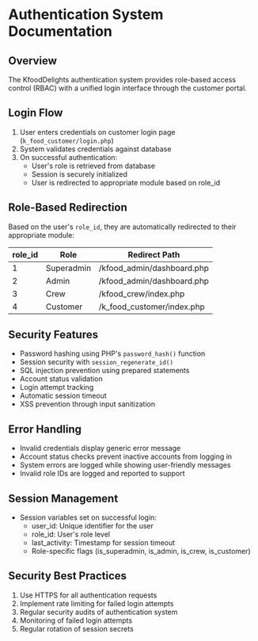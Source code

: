 # Authentication System Documentation

## Overview

The KfoodDelights authentication system provides role-based access control (RBAC) with a unified login interface through the customer portal.

## Login Flow

1. User enters credentials on customer login page (`k_food_customer/login.php`)
2. System validates credentials against database
3. On successful authentication:
   - User's role is retrieved from database
   - Session is securely initialized
   - User is redirected to appropriate module based on role_id

## Role-Based Redirection

Based on the user's `role_id`, they are automatically redirected to their appropriate module:

| role_id | Role       | Redirect Path              |
| ------- | ---------- | -------------------------- |
| 1       | Superadmin | /kfood_admin/dashboard.php |
| 2       | Admin      | /kfood_admin/dashboard.php |
| 3       | Crew       | /kfood_crew/index.php      |
| 4       | Customer   | /k_food_customer/index.php |

## Security Features

- Password hashing using PHP's `password_hash()` function
- Session security with `session_regenerate_id()`
- SQL injection prevention using prepared statements
- Account status validation
- Login attempt tracking
- Automatic session timeout
- XSS prevention through input sanitization

## Error Handling

- Invalid credentials display generic error message
- Account status checks prevent inactive accounts from logging in
- System errors are logged while showing user-friendly messages
- Invalid role IDs are logged and reported to support

## Session Management

- Session variables set on successful login:
  - user_id: Unique identifier for the user
  - role_id: User's role level
  - last_activity: Timestamp for session timeout
  - Role-specific flags (is_superadmin, is_admin, is_crew, is_customer)

## Security Best Practices

1. Use HTTPS for all authentication requests
2. Implement rate limiting for failed login attempts
3. Regular security audits of authentication system
4. Monitoring of failed login attempts
5. Regular rotation of session secrets
